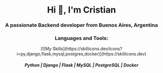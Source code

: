 <h1 align="center">Hi 👋, I'm Cristian</h1>
<h3 align="center">A passionate Backend developer from Buenos Aires, Argentina</h3>


<h3 align="center">Languages and Tools:</h3>
<p align="center">
  [![My Skills](https://skillicons.dev/icons?i=py,django,flask,mysql,postgres,docker)](https://skillicons.dev)
 </p>
<h5 align="center"> Python | Django | Flask | MySQL | PostgreSQL | Docker </h5>
